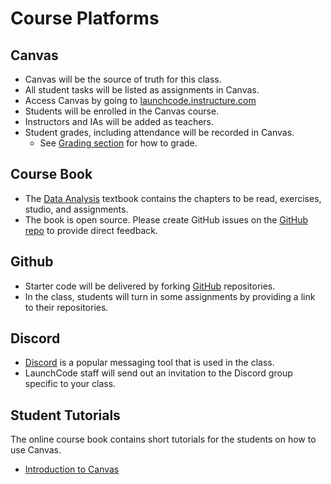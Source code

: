 # Course Platforms

## Canvas
* Canvas will be the source of truth for this class.
* All student tasks will be listed as assignments in Canvas.
* Access Canvas by going to [launchcode.instructure.com](https://launchcode.instructure.com/)
* Students will be enrolled in the Canvas course.
* Instructors and IAs will be added as teachers.
* Student grades, including attendance will be recorded in Canvas.
  * See [Grading section](https://github.com/LaunchCodeEducation/data-analysis/wiki/Grading-and-Student-Progress) for how to grade.

## Course Book
* The [Data Analysis](https://education.launchcode.org/data-analysi-curriculum/) textbook contains the chapters to be read, exercises, studio, and assignments.
* The book is open source. Please create GitHub issues on the [GitHub repo](https://github.com/LaunchCodeEducation/data-analysis-curriculum/issues) to provide direct feedback.

## Github
* Starter code will be delivered by forking [GitHub](https://github.com/) repositories.
* In the class, students will turn in some assignments by providing a link to their repositories.
 
## Discord
* [Discord](https://discord.com/) is a popular messaging tool that is used in the class.
* LaunchCode staff will send out an invitation to the Discord group specific to your class.

## Student Tutorials
The online course book contains short tutorials for the students on how to use Canvas.
* [Introduction to Canvas](https://education.launchcode.org/data-analysis-curriculum/about-launchcode/reading/class-platforms/index.html)